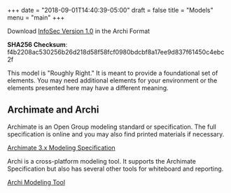 +++
date = "2018-09-01T14:40:39-05:00"
draft = false
title = "Models"
menu = "main"
+++

Download [InfoSec Version 1.0](/model/InfoSec.archimate) in the Archi Format

**SHA256 Checksum**: f4b2208ac530256b26d218d58f58fcf0980bdcbf8a17ee9d837f61450c4ebc2f

This model is "Roughly Right." It is meant to provide a foundational set of elements. You may need additional elements for your environment or the elements presented here may have a different meaning.

## Archimate and Archi
Archimate is an Open Group modeling standard or specification. The full specification is online and you may also find printed materials if necessary.

[Archimate 3.x Modeling Specification](http://www.opengroup.org/subjectareas/enterprise/archimate-overview)

Archi is a cross-platform modeling tool. It supports the Archimate Specification but also has several other tools for whiteboard and reporting.

[Archi Modeling Tool](https://www.archimatetool.com/)
